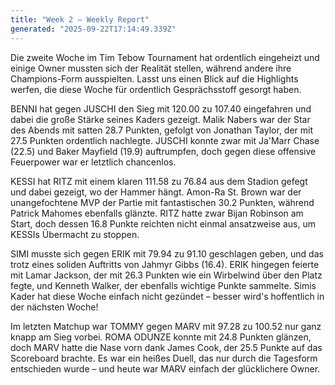 ```yaml
---
title: "Week 2 – Weekly Report"
generated: "2025-09-22T17:14:49.339Z"
---
```


Die zweite Woche im Tim Tebow Tournament hat ordentlich eingeheizt und einige Owner mussten sich der Realität stellen, während andere ihre Champions-Form ausspielten. Lasst uns einen Blick auf die Highlights werfen, die diese Woche für ordentlich Gesprächsstoff gesorgt haben.

BENNI hat gegen JUSCHI den Sieg mit 120.00 zu 107.40 eingefahren und dabei die große Stärke seines Kaders gezeigt. Malik Nabers war der Star des Abends mit satten 28.7 Punkten, gefolgt von Jonathan Taylor, der mit 27.5 Punkten ordentlich nachlegte. JUSCHI konnte zwar mit Ja'Marr Chase (22.5) und Baker Mayfield (19.9) auftrumpfen, doch gegen diese offensive Feuerpower war er letztlich chancenlos.

KESSI hat RITZ mit einem klaren 111.58 zu 76.84 aus dem Stadion gefegt und dabei gezeigt, wo der Hammer hängt. Amon-Ra St. Brown war der unangefochtene MVP der Partie mit fantastischen 30.2 Punkten, während Patrick Mahomes ebenfalls glänzte. RITZ hatte zwar Bijan Robinson am Start, doch dessen 16.8 Punkte reichten nicht einmal ansatzweise aus, um KESSIs Übermacht zu stoppen. 

SIMI musste sich gegen ERIK mit 79.94 zu 91.10 geschlagen geben, und das trotz eines soliden Auftritts von Jahmyr Gibbs (16.4). ERIK hingegen feierte mit Lamar Jackson, der mit 26.3 Punkten wie ein Wirbelwind über den Platz fegte, und Kenneth Walker, der ebenfalls wichtige Punkte sammelte. Simis Kader hat diese Woche einfach nicht gezündet – besser wird's hoffentlich in der nächsten Woche!

Im letzten Matchup war TOMMY gegen MARV mit 97.28 zu 100.52 nur ganz knapp am Sieg vorbei. ROMA ODUNZE konnte mit 24.8 Punkten glänzen, doch MARV hatte die Nase vorn dank James Cook, der 25.5 Punkte auf das Scoreboard brachte. Es war ein heißes Duell, das nur durch die Tagesform entschieden wurde – und heute war MARV einfach der glücklichere Owner.
